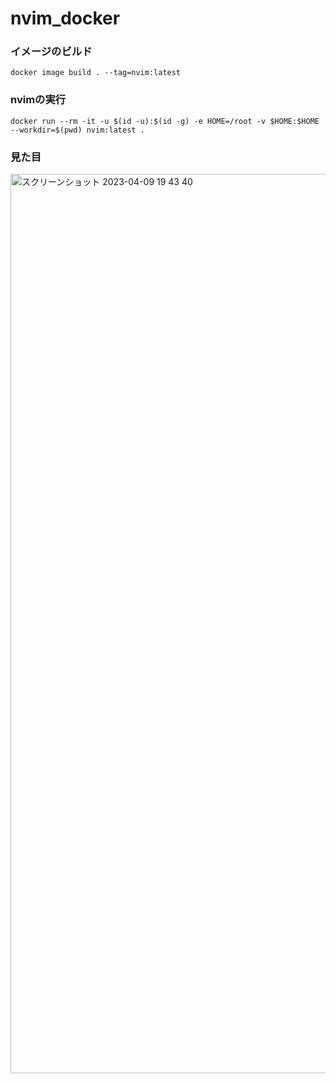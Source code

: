 # nvim_docker

### イメージのビルド

```
docker image build . --tag=nvim:latest
```

### nvimの実行

```
docker run --rm -it -u $(id -u):$(id -g) -e HOME=/root -v $HOME:$HOME --workdir=$(pwd) nvim:latest .
```

### 見た目

<img width="1439" alt="スクリーンショット 2023-04-09 19 43 40" src="https://user-images.githubusercontent.com/47489839/230768131-f29b6425-d174-4758-a094-864be0acd578.png">
